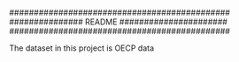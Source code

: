 #############################################
############### README ######################
#############################################

The dataset in this project is OECP data 
